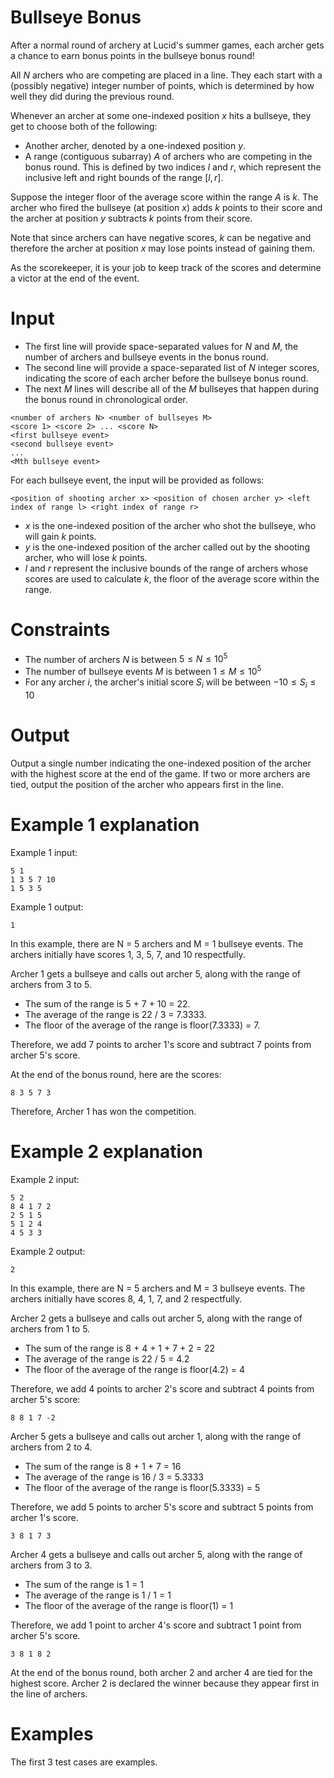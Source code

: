 # Bullseye Bonus

After a normal round of archery at Lucid's summer games, each archer gets a chance to earn bonus points in the bullseye bonus round!

All $N$ archers who are competing are placed in a line.
They each start with a (possibly negative) integer number of points, which is determined by how well they did during the previous round.

Whenever an archer at some one-indexed position $x$ hits a bullseye, they get to choose both of the following:
- Another archer, denoted by a one-indexed position $y$.
- A range (contiguous subarray) $A$ of archers who are competing in the bonus round. This is defined by two indices $l$ and $r$, which represent the inclusive left and right bounds of the range $[l,r]$.

Suppose the integer floor of the average score within the range $A$ is $k$.
The archer who fired the bullseye (at position $x$) adds $k$ points to their score and the archer at position $y$ subtracts $k$ points from their score.

Note that since archers can have negative scores, $k$ can be negative and therefore the archer at position $x$ may lose points instead of gaining them.

As the scorekeeper, it is your job to keep track of the scores and determine a victor at the end of the event.

# Input
- The first line will provide space-separated values for $N$ and $M$, the number of archers and bullseye events in the bonus round.
- The second line will provide a space-separated list of $N$ integer scores, indicating the score of each archer before the bullseye bonus round.
- The next $M$ lines will describe all of the $M$ bullseyes that happen during the bonus round in chronological order. 
```
<number of archers N> <number of bullseyes M>
<score 1> <score 2> ... <score N>
<first bullseye event>
<second bullseye event>
...
<Mth bullseye event>
```

For each bullseye event, the input will be provided as follows:
```
<position of shooting archer x> <position of chosen archer y> <left index of range l> <right index of range r>
```
- $x$ is the one-indexed position of the archer who shot the bullseye, who will gain $k$ points.
- $y$ is the one-indexed position of the archer called out by the shooting archer, who will lose $k$ points.
- $l$ and $r$ represent the inclusive bounds of the range of archers whose scores are used to calculate $k$, the floor of the average score within the range.

# Constraints
* The number of archers $N$ is between $5 \leq N \leq 10^5$
* The number of bullseye events $M$ is between $1 \leq M \leq 10^5$
* For any archer $i$, the archer's initial score $S_i$ will be between $-10 \leq S_i \leq 10$

# Output
Output a single number indicating the one-indexed position of the archer with the highest score at the end of the game.
If two or more archers are tied, output the position of the archer who appears first in the line.

# Example 1 explanation
Example 1 input:
```
5 1
1 3 5 7 10
1 5 3 5
```
Example 1 output:
```
1
```

In this example, there are N = 5 archers and M = 1 bullseye events.
The archers initially have scores 1, 3, 5, 7, and 10 respectfully.

Archer 1 gets a bullseye and calls out archer 5, along with the range of archers from 3 to 5.
- The sum of the range is 5 + 7 + 10 = 22.
- The average of the range is 22 / 3 = 7.3333.
- The floor of the average of the range is floor(7.3333) = 7.

Therefore, we add 7 points to archer 1's score and subtract 7 points from archer 5's score.

At the end of the bonus round, here are the scores:
```
8 3 5 7 3
```
Therefore, Archer 1 has won the competition.

# Example 2 explanation
Example 2 input:
```
5 2
8 4 1 7 2
2 5 1 5
5 1 2 4
4 5 3 3
```

Example 2 output:
```
2
```

In this example, there are N = 5 archers and M = 3 bullseye events.
The archers initially have scores 8, 4, 1, 7, and 2 respectfully.

Archer 2 gets a bullseye and calls out archer 5, along with the range of archers from 1 to 5.
- The sum of the range is 8 + 4 + 1 + 7 + 2 = 22
- The average of the range is 22 / 5 = 4.2
- The floor of the average of the range is floor(4.2) = 4

Therefore, we add 4 points to archer 2's score and subtract 4 points from archer 5's score:
```
8 8 1 7 -2
```

Archer 5 gets a bullseye and calls out archer 1, along with the range of archers from 2 to 4.
- The sum of the range is 8 + 1 + 7 = 16
- The average of the range is 16 / 3 = 5.3333
- The floor of the average of the range is floor(5.3333) = 5

Therefore, we add 5 points to archer 5's score and subtract 5 points from archer 1's score.
```
3 8 1 7 3
```

Archer 4 gets a bullseye and calls out archer 5, along with the range of archers from 3 to 3.
- The sum of the range is 1 = 1
- The average of the range is 1 / 1 = 1
- The floor of the average of the range is floor(1) = 1

Therefore, we add 1 point to archer 4's score and subtract 1 point from archer 5's score.
```
3 8 1 8 2
```

At the end of the bonus round, both archer 2 and archer 4 are tied for the highest score.
Archer 2 is declared the winner because they appear first in the line of archers.

# Examples
The first 3 test cases are examples.